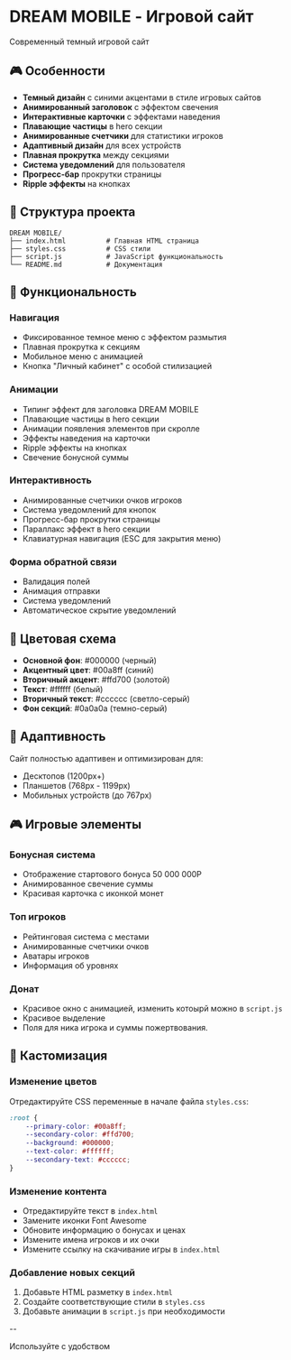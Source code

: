 # DREAM MOBILE - Игровой сайт

Современный темный игровой сайт

## 🎮 Особенности

- **Темный дизайн** с синими акцентами в стиле игровых сайтов
- **Анимированный заголовок** с эффектом свечения
- **Интерактивные карточки** с эффектами наведения
- **Плавающие частицы** в hero секции
- **Анимированные счетчики** для статистики игроков
- **Адаптивный дизайн** для всех устройств
- **Плавная прокрутка** между секциями
- **Система уведомлений** для пользователя
- **Прогресс-бар** прокрутки страницы
- **Ripple эффекты** на кнопках

## 📁 Структура проекта

```
DREAM MOBILE/
├── index.html          # Главная HTML страница
├── styles.css          # CSS стили
├── script.js           # JavaScript функциональность
└── README.md           # Документация
```


## 🎯 Функциональность

### Навигация
- Фиксированное темное меню с эффектом размытия
- Плавная прокрутка к секциям
- Мобильное меню с анимацией
- Кнопка "Личный кабинет" с особой стилизацией

### Анимации
- Типинг эффект для заголовка DREAM MOBILE
- Плавающие частицы в hero секции
- Анимации появления элементов при скролле
- Эффекты наведения на карточки
- Ripple эффекты на кнопках
- Свечение бонусной суммы

### Интерактивность
- Анимированные счетчики очков игроков
- Система уведомлений для кнопок
- Прогресс-бар прокрутки страницы
- Параллакс эффект в hero секции
- Клавиатурная навигация (ESC для закрытия меню)

### Форма обратной связи
- Валидация полей
- Анимация отправки
- Система уведомлений
- Автоматическое скрытие уведомлений

## 🎨 Цветовая схема

- **Основной фон**: #000000 (черный)
- **Акцентный цвет**: #00a8ff (синий)
- **Вторичный акцент**: #ffd700 (золотой)
- **Текст**: #ffffff (белый)
- **Вторичный текст**: #cccccc (светло-серый)
- **Фон секций**: #0a0a0a (темно-серый)

## 📱 Адаптивность

Сайт полностью адаптивен и оптимизирован для:
- Десктопов (1200px+)
- Планшетов (768px - 1199px)
- Мобильных устройств (до 767px)

## 🎮 Игровые элементы

### Бонусная система
- Отображение стартового бонуса 50 000 000P
- Анимированное свечение суммы
- Красивая карточка с иконкой монет

### Топ игроков
- Рейтинговая система с местами
- Анимированные счетчики очков
- Аватары игроков
- Информация об уровнях

### Донат 
- Красивое окно с анимацией, изменить котоырй можно в `script.js`
- Красивое выделение
- Поля для ника игрока и суммы пожертвования. 

## 📝 Кастомизация

### Изменение цветов
Отредактируйте CSS переменные в начале файла `styles.css`:

```css
:root {
    --primary-color: #00a8ff;
    --secondary-color: #ffd700;
    --background: #000000;
    --text-color: #ffffff;
    --secondary-text: #cccccc;
}
```

### Изменение контента
- Отредактируйте текст в `index.html`
- Замените иконки Font Awesome
- Обновите информацию о бонусах и ценах
- Измените имена игроков и их очки
- Измените ссылку на скачивание игры в `index.html`

### Добавление новых секций
1. Добавьте HTML разметку в `index.html`
2. Создайте соответствующие стили в `styles.css`
3. Добавьте анимации в `script.js` при необходимости

--

Используйте с удобством